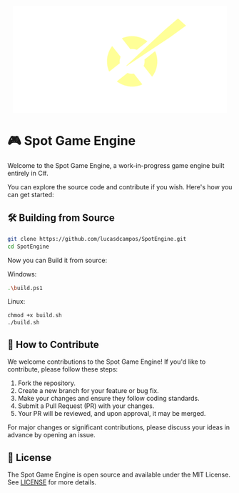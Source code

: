 <div align="center">
  <img src="res/img/spot/spot-logo.png" width="480px">
</div>

# 🎮 Spot Game Engine
Welcome to the Spot Game Engine, a work-in-progress game engine built entirely in C#.

You can explore the source code and contribute if you wish. Here's how you can get started:

## 🛠️	Building from Source
```sh
git clone https://github.com/lucasdcampos/SpotEngine.git
cd SpotEngine
```

Now you can Build it from source:

Windows:
```sh
.\build.ps1
```
Linux:
```
chmod +x build.sh
./build.sh
```

## :handshake: How to Contribute

We welcome contributions to the Spot Game Engine! If you'd like to contribute, please follow these steps:

1. Fork the repository.
2. Create a new branch for your feature or bug fix.
3. Make your changes and ensure they follow coding standards.
4. Submit a Pull Request (PR) with your changes.
5. Your PR will be reviewed, and upon approval, it may be merged.

For major changes or significant contributions, please discuss your ideas in advance by opening an issue.

## 📄 License

The Spot Game Engine is open source and available under the MIT License. See [LICENSE](LICENSE.txt) for more details.

